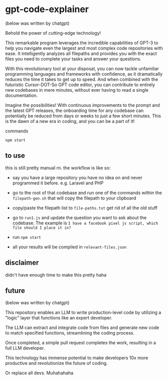 # gpt-code-explainer

(below was written by chatgpt)

Behold the power of cutting-edge technology! 

This remarkable program leverages the incredible capabilities of GPT-3 to help you navigate even the largest and most complex code repositories with ease. It intelligently analyzes all filepaths and provides you with the exact files you need to complete your tasks and answer your questions. 

With this revolutionary tool at your disposal, you can now tackle unfamiliar programming languages and frameworks with confidence, as it dramatically reduces the time it takes to get up to speed. And when combined with the futuristic Cursor-DOT-So GPT code editor, you can contribute to entirely new codebases in mere minutes, without ever having to read a single documentation. 

Imagine the possibilities! With continuous improvements to the prompt and the latest GPT releases, the onboarding time for any codebase can potentially be reduced from days or weeks to just a few short minutes. This is the dawn of a new era in coding, and you can be a part of it!

commands

```
npm start
```

## to use

this is still pretty manual rn. the workflow is like so:

- say you have a large repository you have no idea on and never programmed it before. e.g. Laravel and PHP

- go to the root of that codebase and run one of the commands within the `filepath-gen.sh` that will copy the filepath to your clipboard

- copy/paste the filepath list to `file-paths.txt` get rid of all the old stuff

- go to `run1.js` and update the question you want to ask about the codebase. The example is `I have a facebook pixel js script, which file should I place it in?`

- run `npm start`

- all your results will be compiled in `relevant-files.json`

## disclaimer

didn't have enough time to make this pretty haha

## future

(below was written by chatgpt)

This repository enables an LLM to write production-level code by utilizing a "logic" layer that functions like an expert developer.

The LLM can extract and integrate code from files and generate new code to match specified functions, streamlining the coding process. 

Once completed, a simple pull request completes the work, resulting in a full LLM developer. 

This technology has immense potential to make developers 10x more productive and revolutionize the future of coding.

Or replace all devs. Muhahahaha
